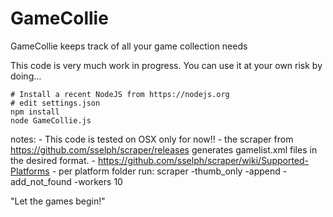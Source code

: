 # GameCollie
GameCollie keeps track of all your game collection needs

This code is very much work in progress.
You can use it at your own risk by doing...

	# Install a recent NodeJS from https://nodejs.org
	# edit settings.json
	npm install
	node GameCollie.js

notes:
	- This code is tested on OSX only for now!!
	- the scraper from https://github.com/sselph/scraper/releases generates gamelist.xml files in the desired format.
	- https://github.com/sselph/scraper/wiki/Supported-Platforms
	- per platform folder run:
		scraper -thumb_only -append -add_not_found -workers 10

"Let the games begin!"
